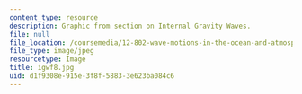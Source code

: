 ```yaml
---
content_type: resource
description: Graphic from section on Internal Gravity Waves.
file: null
file_location: /coursemedia/12-802-wave-motions-in-the-ocean-and-atmosphere-spring-2004/d1f9308e915e3f8f58833e623ba084c6_igwf8.jpg
file_type: image/jpeg
resourcetype: Image
title: igwf8.jpg
uid: d1f9308e-915e-3f8f-5883-3e623ba084c6
---
```


